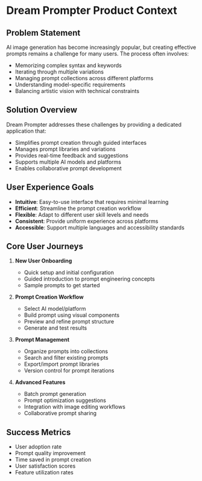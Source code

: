 # Dream Prompter Product Context

## Problem Statement
AI image generation has become increasingly popular, but creating effective prompts remains a challenge for many users. The process often involves:
- Memorizing complex syntax and keywords
- Iterating through multiple variations
- Managing prompt collections across different platforms
- Understanding model-specific requirements
- Balancing artistic vision with technical constraints

## Solution Overview
Dream Prompter addresses these challenges by providing a dedicated application that:
- Simplifies prompt creation through guided interfaces
- Manages prompt libraries and variations
- Provides real-time feedback and suggestions
- Supports multiple AI models and platforms
- Enables collaborative prompt development

## User Experience Goals
- **Intuitive**: Easy-to-use interface that requires minimal learning
- **Efficient**: Streamline the prompt creation workflow
- **Flexible**: Adapt to different user skill levels and needs
- **Consistent**: Provide uniform experience across platforms
- **Accessible**: Support multiple languages and accessibility standards

## Core User Journeys
1. **New User Onboarding**
   - Quick setup and initial configuration
   - Guided introduction to prompt engineering concepts
   - Sample prompts to get started

2. **Prompt Creation Workflow**
   - Select AI model/platform
   - Build prompt using visual components
   - Preview and refine prompt structure
   - Generate and test results

3. **Prompt Management**
   - Organize prompts into collections
   - Search and filter existing prompts
   - Export/import prompt libraries
   - Version control for prompt iterations

4. **Advanced Features**
   - Batch prompt generation
   - Prompt optimization suggestions
   - Integration with image editing workflows
   - Collaborative prompt sharing

## Success Metrics
- User adoption rate
- Prompt quality improvement
- Time saved in prompt creation
- User satisfaction scores
- Feature utilization rates
